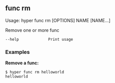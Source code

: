 ## func rm

  Usage:	hyper func rm [OPTIONS] NAME [NAME...]

  Remove one or more func

    --help             Print usage

### Examples

**Remove a func:**

    $ hyper func rm helloworld
    helloworld
